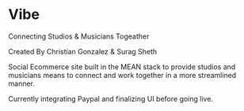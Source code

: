 # Vibe
Connecting Studios &amp; Musicians Togeather

Created By Christian Gonzalez  & Surag Sheth

Social Ecommerce site built in the MEAN stack to provide studios and musicians means to connect and work together in a more streamlined manner.

Currently integrating Paypal and finalizing UI before going live.
